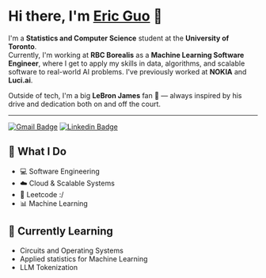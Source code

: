 # Hi there, I'm [Eric Guo](https://ericguo1230.github.io/erics-portfolio/) 👋  

I'm a **Statistics and Computer Science** student at the **University of Toronto**.  
Currently, I'm working at **RBC Borealis** as a **Machine Learning Software Engineer**, where I get to apply my skills in data, algorithms, and scalable software to real-world AI problems. I've previously worked at **NOKIA** and **Luci.ai**.

Outside of tech, I'm a big **LeBron James** fan 🏀 — always inspired by his drive and dedication both on and off the court.  

---
[![Gmail Badge](https://img.shields.io/badge/-eric.guo1230@gmail.com-c14438?style=flat&logo=Gmail&logoColor=white&link=mailto:eric.guo1230@gmail.com)](mailto:eric.guo1230@gmail.com) [![Linkedin Badge](https://img.shields.io/badge/-LinkedIn-blue?style=flat&logo=Linkedin&logoColor=white&link=https://www.linkedin.com/in/ericguo1230/)](https://www.linkedin.com/in/ericguo1230/)

## 🔧 What I Do
- 💻 Software Engineering
- ☁️ Cloud & Scalable Systems
- 🧩 Leetcode :/
- 📊 Machine Learning  

## 🌱 Currently Learning
- Circuits and Operating Systems
- Applied statistics for Machine Learning 
- LLM Tokenization
